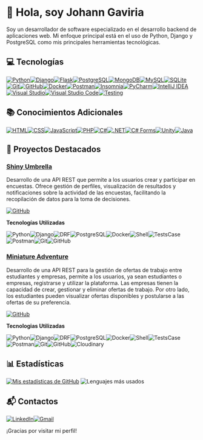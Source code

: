# 👋 Hola, soy Johann Gaviria

Soy un desarrollador de software especializado en el desarrollo backend de aplicaciones web. Mi enfoque principal está en el uso de Python, Django y PostgreSQL como mis principales herramientas tecnológicas.
      
## 💻 Tecnologías

[![Python](https://img.shields.io/badge/Python-3776AB?style=for-the-badge&logo=python&logoColor=white)](https://www.python.org/doc/)[![Django](https://img.shields.io/badge/Django-092E20?style=for-the-badge&logo=django&logoColor=white)](https://docs.djangoproject.com/en/5.0/)[![Flask](https://img.shields.io/badge/Flask-000000?style=for-the-badge&logo=flask&logoColor=white)](https://flask.palletsprojects.com/en/3.0.x/)[![PostgreSQL](https://img.shields.io/badge/PostgreSQL-4169E1?style=for-the-badge&logo=postgresql&logoColor=white)](https://www.postgresql.org/docs/)[![MongoDB](https://img.shields.io/badge/MongoDB-47A248?style=for-the-badge&logo=mongodb&logoColor=white)](https://docs.mongodb.com/)[![MySQL](https://img.shields.io/badge/MySQL-4479A1?style=for-the-badge&logo=mysql&logoColor=white)](https://dev.mysql.com/doc/)[![SQLite](https://img.shields.io/badge/SQLite-003B57?style=for-the-badge&logo=sqlite&logoColor=white)](https://www.sqlite.org/docs.html)[![Git](https://img.shields.io/badge/Git-F05032?style=for-the-badge&logo=git&logoColor=white)](https://git-scm.com/doc)[![GitHub](https://img.shields.io/badge/GitHub-181717?style=for-the-badge&logo=github&logoColor=white)](https://docs.github.com/)[![Docker](https://img.shields.io/badge/Docker-2496ED?style=for-the-badge&logo=docker&logoColor=white)](https://www.docker.com/)[![Postman](https://img.shields.io/badge/Postman-FF6C37?style=for-the-badge&logo=postman&logoColor=white)](https://www.postman.com/)[![Insomnia](https://img.shields.io/badge/Insomnia-5849BE?style=for-the-badge&logo=insomnia&logoColor=white)](https://insomnia.rest/)[![PyCharm](https://img.shields.io/badge/PyCharm-000000?style=for-the-badge&logo=pycharm&logoColor=white)](https://www.jetbrains.com/pycharm/)[![IntelliJ IDEA](https://img.shields.io/badge/IntelliJ_IDEA-000000?style=for-the-badge&logo=intellij-idea&logoColor=white)](https://www.jetbrains.com/idea/)[![Visual Studio](https://img.shields.io/badge/Visual_Studio-5C2D91?style=for-the-badge&logo=visual-studio&logoColor=white)](https://visualstudio.microsoft.com/)[![Visual Studio Code](https://img.shields.io/badge/Visual_Studio_Code-007ACC?style=for-the-badge&logo=visual-studio-code&logoColor=white)](https://code.visualstudio.com/)[![Testing](https://img.shields.io/badge/Testing-FF6347?style=for-the-badge&logo=pytest&logoColor=white)](https://pytest.org/)

## 📚 Conocimientos Adicionales

[![HTML](https://img.shields.io/badge/HTML5-E34F26?style=for-the-badge&logo=html5&logoColor=white)](https://developer.mozilla.org/es/docs/Web/HTML)[![CSS](https://img.shields.io/badge/CSS3-1572B6?style=for-the-badge&logo=css3&logoColor=white)](https://developer.mozilla.org/es/docs/Web/CSS)[![JavaScript](https://img.shields.io/badge/JavaScript-F7DF1E?style=for-the-badge&logo=javascript&logoColor=black)](https://developer.mozilla.org/es/docs/Web/JavaScript)[![PHP](https://img.shields.io/badge/PHP-777BB4?style=for-the-badge&logo=php&logoColor=white)](https://www.php.net/docs.php)[![C#](https://img.shields.io/badge/C%23-239120?style=for-the-badge&logo=c-sharp&logoColor=white)](https://learn.microsoft.com/en-us/dotnet/csharp/)[![.NET](https://img.shields.io/badge/.NET-512BD4?style=for-the-badge&logo=.net&logoColor=white)](https://dotnet.microsoft.com/)[![C# Forms](https://img.shields.io/badge/C%23%20Forms-239120?style=for-the-badge&logo=c-sharp&logoColor=white)](https://docs.microsoft.com/en-us/dotnet/desktop/winforms/?view=netdesktop-5.0)[![Unity](https://img.shields.io/badge/Unity-000000?style=for-the-badge&logo=unity&logoColor=white)](https://docs.unity.com/)[![Java](https://img.shields.io/badge/Java-red?style=for-the-badge&logo=java&logoColor=white)](https://docs.oracle.com/en/java/)

## 🚀 Proyectos Destacados

### [Shiny Umbrella](https://github.com/JohannGaviria/shiny-umbrella)

Desarrollo de una API REST que permite a los usuarios crear y participar en encuestas. Ofrece gestión de perfiles, visualización de resultados y notificaciones sobre la actividad de las encuestas, facilitando la recopilación de datos para la toma de decisiones.

[![GitHub](https://img.shields.io/badge/GitHub-181717?style=for-the-badge&logo=github&logoColor=white)](https://github.com/JohannGaviria/shiny-umbrella)

**Tecnologías Utilizadas**

![Python](https://img.shields.io/badge/Python-3776AB?style=for-the-badge&logo=python&logoColor=white)![Django](https://img.shields.io/badge/Django-092E20?style=for-the-badge&logo=django&logoColor=white)![DRF](https://img.shields.io/badge/DRF-000000?style=for-the-badge&logo=django&logoColor=white)![PostgreSQL](https://img.shields.io/badge/PostgreSQL-4169E1?style=for-the-badge&logo=postgresql&logoColor=white)![Docker](https://img.shields.io/badge/Docker-2496ED?style=for-the-badge&logo=docker&logoColor=white)![Shell](https://img.shields.io/badge/Shell-4EAA25?style=for-the-badge&logo=gnubash&logoColor=white)![TestsCase](https://img.shields.io/badge/TestsCase-000000?style=for-the-badge&logo=jest&logoColor=white)![Postman](https://img.shields.io/badge/Postman-FF6C37?style=for-the-badge&logo=postman&logoColor=white)![Git](https://img.shields.io/badge/Git-F05032?style=for-the-badge&logo=git&logoColor=white)![GitHub](https://img.shields.io/badge/GitHub-181717?style=for-the-badge&logo=github&logoColor=white)

### [Miniature Adventure](https://github.com/JohannGaviria/miniature-adventure)

Desarrollo de una API REST para la gestión de ofertas de trabajo entre estudiantes y empresas, permite a los usuarios, ya sean estudiantes o empresas, registrarse y utilizar la plataforma. Las empresas tienen la capacidad de crear, gestionar y eliminar ofertas de trabajo. Por otro lado, los estudiantes pueden visualizar ofertas disponibles y postularse a las ofertas de su preferencia.

[![GitHub](https://img.shields.io/badge/GitHub-181717?style=for-the-badge&logo=github&logoColor=white)](https://github.com/JohannGaviria/miniature-adventure)

**Tecnologias Utilizadas**

![Python](https://img.shields.io/badge/Python-3776AB?style=for-the-badge&logo=python&logoColor=white)![Django](https://img.shields.io/badge/Django-092E20?style=for-the-badge&logo=django&logoColor=white)![DRF](https://img.shields.io/badge/DRF-000000?style=for-the-badge&logo=django&logoColor=white)![PostgreSQL](https://img.shields.io/badge/PostgreSQL-4169E1?style=for-the-badge&logo=postgresql&logoColor=white)![Docker](https://img.shields.io/badge/Docker-2496ED?style=for-the-badge&logo=docker&logoColor=white)![Shell](https://img.shields.io/badge/Shell-4EAA25?style=for-the-badge&logo=gnubash&logoColor=white)![TestsCase](https://img.shields.io/badge/TestsCase-000000?style=for-the-badge&logo=jest&logoColor=white)![Postman](https://img.shields.io/badge/Postman-FF6C37?style=for-the-badge&logo=postman&logoColor=white)![Git](https://img.shields.io/badge/Git-F05032?style=for-the-badge&logo=git&logoColor=white)![GitHub](https://img.shields.io/badge/GitHub-181717?style=for-the-badge&logo=github&logoColor=white)![Cloudinary](https://img.shields.io/badge/Cloudinary-3448C5?style=for-the-badge&logo=cloudinary&logoColor=white)


## 📊 Estadísticas

[![Mis estadísticas de GitHub](https://github-readme-stats.vercel.app/api?username=JohannGaviria&show_icons=true&theme=dark)](https://github.com/JohannGaviria)
![Lenguajes más usados](https://github-readme-stats.vercel.app/api/top-langs/?username=JohannGaviria&layout=compact&theme=dark)

## 📬 Contactos

[![LinkedIn](https://img.shields.io/badge/LinkedIn-0077B5?style=for-the-badge&logo=linkedin&logoColor=white)](https://www.linkedin.com/in/johanngaviria)[![Gmail](https://img.shields.io/badge/Gmail:_johannmgr@gmail.com-D14836?style=for-the-badge&logo=gmail&logoColor=white)](https://mail.google.com/)

¡Gracias por visitar mi perfil!
